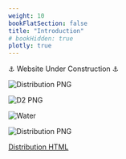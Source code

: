 ```yaml
---
weight: 10
bookFlatSection: false
title: "Introduction"
# bookHidden: true
plotly: true
---
```


⚓ Website Under Construction ⚓

<!-- {{< load-plotly >}} -->
<!-- {{< plotly json="/plotly/test.json" height="400px" >}} -->

<!-- {{< plotly json="/plotly/diffusion_en.json" height="400px" >}} -->

![Distribution PNG](/images/diogenes.jpg)

![D2 PNG](/images/d2.jpg)

![Water](/images/w.jpg)

![Distribution PNG](/images/univ-transparent.png)

[Distribution HTML](./distribution.html)